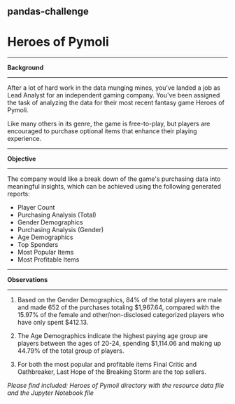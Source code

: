## pandas-challenge
# **Heroes of Pymoli**
_______________________________
**Background**


_______________________________

After a lot of hard work in the data munging mines, you've landed a job as Lead Analyst for an independent gaming company. You've been assigned the task of analyzing the data for their most recent fantasy game Heroes of Pymoli.

Like many others in its genre, the game is free-to-play, but players are encouraged to purchase optional items that enhance their playing experience. 

_______________________________
**Objective**


_______________________________

The company would like a break down of the game's purchasing data into meaningful insights, which can be achieved using the following generated reports:

  * Player Count
  * Purchasing Analysis (Total)
  * Gender Demographics
  * Purchasing Analysis (Gender)
  * Age Demographics
  * Top Spenders
  * Most Popular Items
  * Most Profitable Items

_______________________________
**Observations**


_______________________________
1. Based on the Gender Demographics, 84% of the total players are male and made 652 of the purchases totaling $1,967.64, compared with the 15.97% of the female and other/non-disclosed categorized players who have only spent $412.13.

2. The Age Demographics indicate the highest paying age group are players between the ages of 20-24, spending $1,114.06 and making up 44.79% of the total group of players.

3. For both the most popular and profitable items Final Critic and Oathbreaker, Last Hope of the Breaking Storm are the top sellers.



  
*Please find included: Heroes of Pymoli directory with the resource data file and the Jupyter Notebook file*
